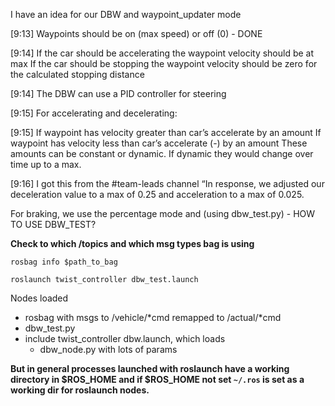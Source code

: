 I have an idea for our DBW and waypoint_updater mode

[9:13] 
Waypoints should be on (max speed) or off (0) - DONE

[9:14] 
If the car should be accelerating the waypoint velocity should be at max
If the car should be stopping the waypoint velocity should be zero for the calculated stopping distance

[9:14] 
The DBW can use a PID controller for steering

[9:15] 
For accelerating and decelerating:

[9:15] 
If waypoint has velocity greater than car’s accelerate by an amount 
If waypoint has velocity less than car’s accelerate (-) by an amount
These amounts can be constant or dynamic. If dynamic they would change over time up to a max.

[9:16] 
I got this from the #team-leads channel 
“In response, we adjusted our deceleration value to a max of 0.25 and acceleration to a max of 0.025. 


For braking, we use the percentage mode and (using dbw_test.py) - HOW TO USE DBW_TEST?

**Check to which /topics and which msg types bag is using**

```
rosbag info $path_to_bag
```


```
roslaunch twist_controller dbw_test.launch
```

Nodes loaded
- rosbag with msgs to /vehicle/*cmd remapped to /actual/*cmd
- dbw_test.py
- include twist_controller dbw.launch, which loads
	- dbw_node.py with lots of params


**But in general processes launched with roslaunch have a working directory in $ROS_HOME and if $ROS_HOME not set `~/.ros` is set as a working dir for roslaunch nodes.**

